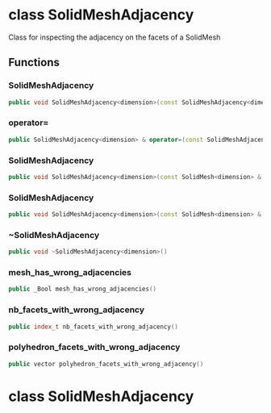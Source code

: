 # class SolidMeshAdjacency


 Class for inspecting the adjacency on the facets of a SolidMesh



## Functions

### SolidMeshAdjacency

```cpp
public void SolidMeshAdjacency<dimension>(const SolidMeshAdjacency<dimension> & )
```


### operator=

```cpp
public SolidMeshAdjacency<dimension> & operator=(const SolidMeshAdjacency<dimension> & )
```


### SolidMeshAdjacency

```cpp
public void SolidMeshAdjacency<dimension>(const SolidMesh<dimension> & mesh)
```


### SolidMeshAdjacency

```cpp
public void SolidMeshAdjacency<dimension>(const SolidMesh<dimension> & mesh, _Bool verbose)
```


### ~SolidMeshAdjacency

```cpp
public void ~SolidMeshAdjacency<dimension>()
```


### mesh_has_wrong_adjacencies

```cpp
public _Bool mesh_has_wrong_adjacencies()
```


### nb_facets_with_wrong_adjacency

```cpp
public index_t nb_facets_with_wrong_adjacency()
```


### polyhedron_facets_with_wrong_adjacency

```cpp
public vector polyhedron_facets_with_wrong_adjacency()
```




# class SolidMeshAdjacency


